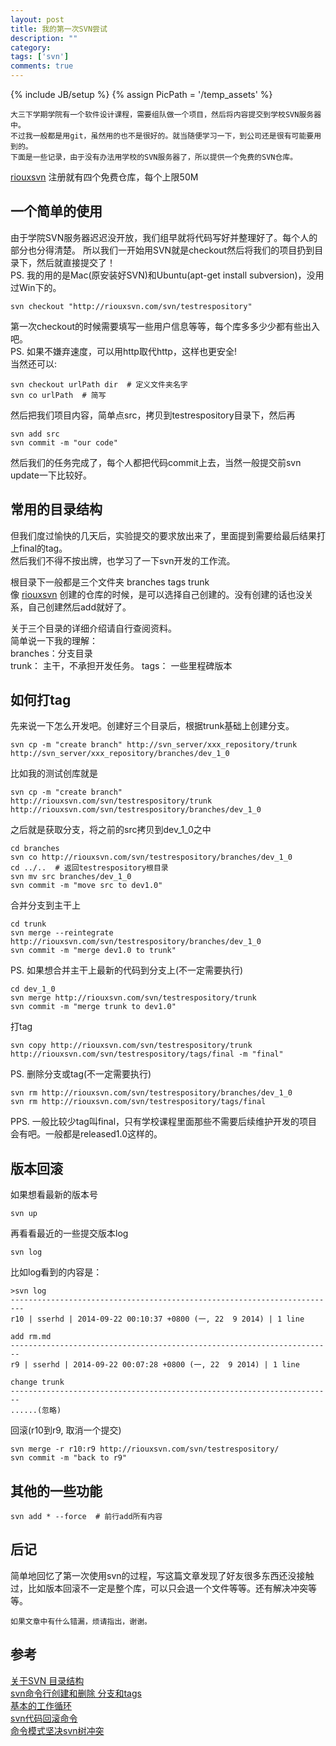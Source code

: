 ```yaml
---
layout: post
title: 我的第一次SVN尝试
description: ""
category: 
tags: ['svn']
comments: true
---
```

{% include JB/setup %}
{% assign PicPath = '/temp_assets' %}

	大三下学期学院有一个软件设计课程，需要组队做一个项目，然后将内容提交到学校SVN服务器中。  
	不过我一般都是用git，虽然用的也不是很好的。就当随便学习一下，到公司还是很有可能要用到的。
	下面是一些记录，由于没有办法用学校的SVN服务器了，所以提供一个免费的SVN仓库。

[riouxsvn](http://riouxsvn.com) 注册就有四个免费仓库，每个上限50M

一个简单的使用
-----------
由于学院SVN服务器迟迟没开放，我们组早就将代码写好并整理好了。每个人的部分也分得清楚。
所以我们一开始用SVN就是checkout然后将我们的项目扔到目录下，然后就直接提交了！  
PS. 我的用的是Mac(原安装好SVN)和Ubuntu(apt-get install subversion)，没用过Win下的。

	svn checkout "http://riouxsvn.com/svn/testrespository"  

第一次checkout的时候需要填写一些用户信息等等，每个库多多少少都有些出入吧。  
PS. 如果不嫌弃速度，可以用http取代http，这样也更安全!  
当然还可以:

	svn checkout urlPath dir  # 定义文件夹名字
	svn co urlPath  # 简写

然后把我们项目内容，简单点src，拷贝到testrespository目录下，然后再

	svn add src
	svn commit -m "our code"

然后我们的任务完成了，每个人都把代码commit上去，当然一般提交前svn update一下比较好。

常用的目录结构
-----------
但我们度过愉快的几天后，实验提交的要求放出来了，里面提到需要给最后结果打上final的tag。  
然后我们不得不按出牌，也学习了一下svn开发的工作流。

根目录下一般都是三个文件夹 branches tags trunk  
像 [riouxsvn](http://riouxsvn.com) 创建的仓库的时候，是可以选择自己创建的。没有创建的话也没关系，自己创建然后add就好了。

关于三个目录的详细介绍请自行查阅资料。  
简单说一下我的理解：  
branches：分支目录  
trunk：   主干，不承担开发任务。
tags：    一些里程碑版本  

如何打tag
--------
先来说一下怎么开发吧。创建好三个目录后，根据trunk基础上创建分支。

	svn cp -m "create branch" http://svn_server/xxx_repository/trunk http://svn_server/xxx_repository/branches/dev_1_0

比如我的测试创库就是

	svn cp -m "create branch" http://riouxsvn.com/svn/testrespository/trunk http://riouxsvn.com/svn/testrespository/branches/dev_1_0

之后就是获取分支，将之前的src拷贝到dev_1_0之中
	
	cd branches
	svn co http://riouxsvn.com/svn/testrespository/branches/dev_1_0
	cd ../..  # 返回testrespository根目录
	svn mv src branches/dev_1_0
	svn commit -m "move src to dev1.0"

合并分支到主干上

	cd trunk
	svn merge --reintegrate http://riouxsvn.com/svn/testrespository/branches/dev_1_0
	svn commit -m "merge dev1.0 to trunk"

PS. 如果想合并主干上最新的代码到分支上(不一定需要执行)

	cd dev_1_0
	svn merge http://riouxsvn.com/svn/testrespository/trunk
	svn commit -m "merge trunk to dev1.0"

打tag

	svn copy http://riouxsvn.com/svn/testrespository/trunk http://riouxsvn.com/svn/testrespository/tags/final -m "final"

PS. 删除分支或tag(不一定需要执行)

	svn rm http://riouxsvn.com/svn/testrespository/branches/dev_1_0 
	svn rm http://riouxsvn.com/svn/testrespository/tags/final

PPS. 一般比较少tag叫final，只有学校课程里面那些不需要后续维护开发的项目会有吧。一般都是released1.0这样的。

版本回滚
------
如果想看最新的版本号
	
	svn up

再看看最近的一些提交版本log
	
	svn log

比如log看到的内容是：
	
	>svn log
	-------------------------------------------------------------------------
	r10 | sserhd | 2014-09-22 00:10:37 +0800 (一, 22  9 2014) | 1 line

	add rm.md
	------------------------------------------------------------------------
	r9 | sserhd | 2014-09-22 00:07:28 +0800 (一, 22  9 2014) | 1 line

	change trunk
	------------------------------------------------------------------------
	......(忽略)

回滚(r10到r9, 取消一个提交)

	svn merge -r r10:r9 http://riouxsvn.com/svn/testrespository/
	svn commit -m "back to r9"

其他的一些功能
-----------
	
	svn add * --force  # 前行add所有内容

后记
---
简单地回忆了第一次使用svn的过程，写这篇文章发现了好友很多东西还没接触过，比如版本回滚不一定是整个库，可以只会退一个文件等等。还有解决冲突等等。  

	如果文章中有什么错漏，烦请指出，谢谢。

参考
---
[关于SVN 目录结构](http://www.cnblogs.com/newstar/archive/2011/01/04/svn.html)  
[svn命令行创建和删除 分支和tags](http://blog.csdn.net/yangzhongxuan/article/details/7519948)  
[基本的工作循环](https://i18n-zh.googlecode.com/svn/www/svnbook-1.4/svn.tour.cycle.html)  
[svn代码回滚命令](http://www.cnblogs.com/jndream/archive/2012/03/20/2407955.html)  
[命令模式坚决svn树冲突](http://www.111cn.net/sys/linux/50322.htm)  
